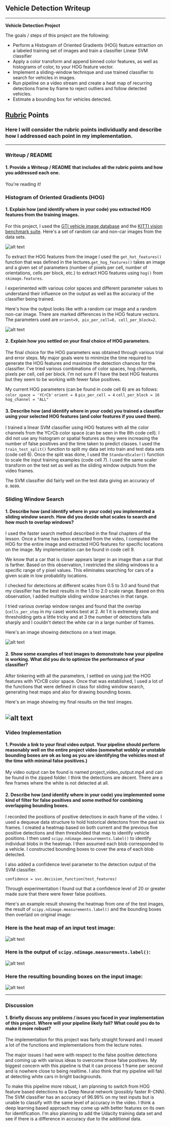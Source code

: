## Vehicle Detection Writeup
---

**Vehicle Detection Project**

The goals / steps of this project are the following:

* Perform a Histogram of Oriented Gradients (HOG) feature extraction on a labeled training set of images and train a classifier Linear SVM classifier
* Apply a color transform and append binned color features, as well as histograms of color, to your HOG feature vector. 
* Implement a sliding-window technique and use trained classifier to search for vehicles in images.
* Run pipeline on a video stream and create a heat map of recurring detections frame by frame to reject outliers and follow detected vehicles.
* Estimate a bounding box for vehicles detected.

[//]: # (Image References)
[image1]: ./output_images/car_noncar.png
[image2]: ./output_images/hog_features.png
[image3]: ./output_images/sliding_search.png
[image4]: ./output_images/final_detections.png
[image5]: ./output_images/heat_map.png
[image6]: ./output_images/cars_found.png
[image7]: ./output_images/final_detected.png
[video1]: ./output_images/project_video_output.mp4

## [Rubric](https://review.udacity.com/#!/rubrics/513/view) Points
### Here I will consider the rubric points individually and describe how I addressed each point in my implementation.  

---
### Writeup / README

#### 1. Provide a Writeup / README that includes all the rubric points and how you addressed each one.

You're reading it!

### Histogram of Oriented Gradients (HOG)

#### 1. Explain how (and identify where in your code) you extracted HOG features from the training images.
For this project, I used the [GTI vehicle image database](http://www.gti.ssr.upm.es/data/Vehicle_database.html) and the [KITTI vision benchmark suite](http://www.gti.ssr.upm.es/data/Vehicle_database.html). Here's a set of random car and non-car images from the data sets.

![alt text][image1]

To extract the HOG features from the image I used the `get_hot_features()` function that was defined in the lectures.`get_hog_features()` takes an image and a given set of parameters (number of pixels per cell, number of orientations, cells per block, etc.) to extract HOG features using `hog()` from `skimage.features`.

I experimented with various color spaces and different parameter values to understand their influence on the output as well as the accuracy of the classifier being trained. 

Here's how the output looks like with a random car image and a random non-car image. There are marked differences in the HOG feature vectors. The parameters used are `orient=9, pix_per_cell=8, cell_per_block=2`.


![alt text][image2]

#### 2. Explain how you settled on your final choice of HOG parameters.

The final choice for the HOG parameters was obtained through various trial and error steps. My major goals were to minimize the time required to generate the HOG features and maximize the detection chances for the classifier. I've tried various combinations of color spaces, hog channels, pixels per cell, cell  per block. I'm not sure if I have the best HOG features but they seem to be working with fewer false positives.

My current HOG parameters (can be found in code cell 6) are as follows:
`color_space = 'YCrCb'`
`orient = 8`
`pix_per_cell = 4`
`cell_per_block = 16`
`hog_channel = "ALL"`

#### 3. Describe how (and identify where in your code) you trained a classifier using your selected HOG features (and color features if you used them).

I trained a linear SVM classifier using HOG features with all the color channels from the YCrCb color space (can be seen in the 8th code cell). I did not use any histogram or spatial features as they were increasing the number of false positives and the time taken to predict classes. I used the `train_test_split()` function to split my data set into train and test data sets (code cell 6). Once the split was done, I used the `StandardScaler()` function to scale the input training examples (code cell 7). I used the same scaler transform on the test set as well as the sliding window outputs from the video frames.

The SVM classifier did fairly well on the test data giving an accuracy of `0.9699`.


### Sliding Window Search

#### 1. Describe how (and identify where in your code) you implemented a sliding window search.  How did you decide what scales to search and how much to overlap windows?

I used the faster search method described in the final chapters of the lesson. Once a frame has been extracted from the video, I computed the HOG for the entire image and extracted HOG features for specific locations on the image. My implementation can be found in code cell 9. 

We know that a car that is closer appears larger in an image than a car that is farther. Based on this observation, I restricted the sliding windows to a specific range of y pixel values. This eliminates searching for cars of a given scale in low probability locations. 

I checked for detections at different scales from 0.5 to 3.0 and found that my classifier has the best results in the 1.0 to 2.0 scale range. Based on this observation, I added multiple sliding window searches in that range.

I tried various overlap window ranges and found that the overlap (`cells_per_step` in my case) works best at 2. At 1 it is extremely slow and thresholding gets a little tricky and at 3 the number of detections falls sharply and I couldn't detect the white car in a large number of frames.

Here's an image showing detections on a test image. 

![alt text][image3]

#### 2. Show some examples of test images to demonstrate how your pipeline is working.  What did you do to optimize the performance of your classifier?

After tinkering with all the parameters, I settled on using just the HOG features with YCrCB color space. Once that was established, I used a lot of the functions that were defined in class for sliding window search, generating heat maps and also for drawing bounding boxes.

Here's an image showing my final results on the test images.

![alt text][image4]
---

### Video Implementation

#### 1. Provide a link to your final video output.  Your pipeline should perform reasonably well on the entire project video (somewhat wobbly or unstable bounding boxes are ok as long as you are identifying the vehicles most of the time with minimal false positives.)
My video output can be found is named project_video_output.mp4 and can be found in the zipped folder. I think the detections are decent. There are a few frames where the white is not detected at all.


#### 2. Describe how (and identify where in your code) you implemented some kind of filter for false positives and some method for combining overlapping bounding boxes.

I recorded the positions of positive detections in each frame of the video. I used a dequeue data structure to hold historical detectons from the past six frames. I created a heatmap based on both current and the previous five positive detections and then thresholded that map to identify vehicle positions. I then used `scipy.ndimage.measurements.label()` to identify individual blobs in the heatmap. I then assumed each blob corresponded to a vehicle.  I constructed bounding boxes to cover the area of each blob detected. 

I also added a confidence level parameter to the detection output of the SVM classifier.

`confidence = svc.decision_function(test_features)`

Through experimentation I found out that a confidence level of 20 or greater made sure that there were fewer false positives.

Here's an example result showing the heatmap from one of the test images, the result of `scipy.ndimage.measurements.label()` and the bounding boxes then overlaid on original image:

### Here is the heat map of an input test image:

![alt text][image5]

### Here is the output of `scipy.ndimage.measurements.label()`:
![alt text][image6]

### Here the resulting bounding boxes on the input image:
![alt text][image7]



---

### Discussion

#### 1. Briefly discuss any problems / issues you faced in your implementation of this project.  Where will your pipeline likely fail?  What could you do to make it more robust?

The implementation for this project was fairly straight forward and I reused a lot of the functions and implementations from the lecture notes. 

The major issues I had were with respect to the false positive detections and coming up with various ideas to overcome those false positives. My biggest concern with this pipeline is that it can process 1 frame per second and is nowhere close to being realtime. I also think that my pipeline will fail at detecting white cars in bright backgrounds. 

To make this pipeline more robust, I am planning to switch from HOG feature based detections to a Deep Neural network (possibly faster R-CNN). The SVM classifier has an accuracy of 96.99% on my test inputs but is unable to classify with the same level of accuracy in the video. I think a deep learning based approach may come up with better features on its own for identification. I'm also planning to add the Udacity training data set and see if there is a difference in accuracy due to the additional data.


